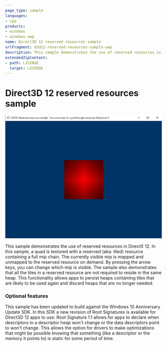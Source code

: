 ```yaml
---
page_type: sample
languages:
- cpp
products:
- windows
- windows-uwp
name: Direct3D 12 reserved resources sample
urlFragment: d3d12-reserved-resources-sample-uwp
description: This sample demonstrates the use of reserved resources in DirectX 12.
extendedZipContent:
- path: LICENSE
  target: LICENSE
---
```


# Direct3D 12 reserved resources sample
![ReservedResources GUI](src/D3D12ReservedResources.png)

This sample demonstrates the use of reserved resources in DirectX 12. In this sample, a quad is textured with a reserved (aka: tiled) resource containing a full mip chain. The currently visible mip is mapped and unmapped to the reserved resource on demand. By pressing the arrow keys, you can change which mip is visible. The sample also demonstrates that all the tiles in a reserved resource are not required to reside in the same heap. This functionality allows apps to persist heaps containing tiles that are likely to be used again and discard heaps that are no longer needed.

### Optional features
This sample has been updated to build against the Windows 10 Anniversary Update SDK. In this SDK a new revision of Root Signatures is available for Direct3D 12 apps to use. Root Signature 1.1 allows for apps to declare when descriptors in a descriptor heap won't change or the data descriptors point to won't change.  This allows the option for drivers to make optimizations that might be possible knowing that something (like a descriptor or the memory it points to) is static for some period of time.